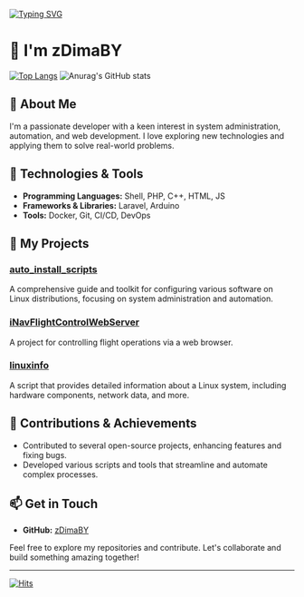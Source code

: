 [![Typing SVG](https://readme-typing-svg.herokuapp.com?color=%2336BCF7&lines=You+are+welcome)](https://git.io/typing-svg)
# 👋 I'm zDimaBY
[![Top Langs](https://github-readme-stats.vercel.app/api/top-langs/?username=zDimaBY&theme=dark)](https://github.com/anuraghazra/github-readme-stats)
![Anurag's GitHub stats](https://github-readme-stats.vercel.app/api?username=zDimaBY&show_icons=true&theme=dark&show=reviews,discussions_started,discussions_answered,prs_merged,prs_merged_percentage)

## 🚀 About Me
I'm a passionate developer with a keen interest in system administration, automation, and web development. I love exploring new technologies and applying them to solve real-world problems.

## 🔧 Technologies & Tools
- **Programming Languages:** Shell, PHP, C++, HTML, JS
- **Frameworks & Libraries:** Laravel, Arduino
- **Tools:** Docker, Git, CI/CD, DevOps

## 📂 My Projects
### [auto_install_scripts](https://github.com/zDimaBY/open_auto_install_scripts)
A comprehensive guide and toolkit for configuring various software on Linux distributions, focusing on system administration and automation.

### [iNavFlightControlWebServer](https://github.com/zDimaBY/arduino_sketch/tree/main/iNav_Flight_Control_Web_Server)
A project for controlling flight operations via a web browser.

### [linuxinfo](https://github.com/zDimaBY/open_auto_install_scripts)
A script that provides detailed information about a Linux system, including hardware components, network data, and more.

## 🌟 Contributions & Achievements
- Contributed to several open-source projects, enhancing features and fixing bugs.
- Developed various scripts and tools that streamline and automate complex processes.

## 📫 Get in Touch
- **GitHub:** [zDimaBY](https://github.com/zDimaBY)

Feel free to explore my repositories and contribute. Let's collaborate and build something amazing together!

---
[![Hits](https://hits.seeyoufarm.com/api/count/incr/badge.svg?url=https%3A%2F%2Fgithub.com%2FzDimaBY&count_bg=%238F3DC8&title_bg=%23000000&icon=cliqz.svg&icon_color=%23E7E7E7&title=visits+day+%2F+total&edge_flat=false)](https://hits.seeyoufarm.com)